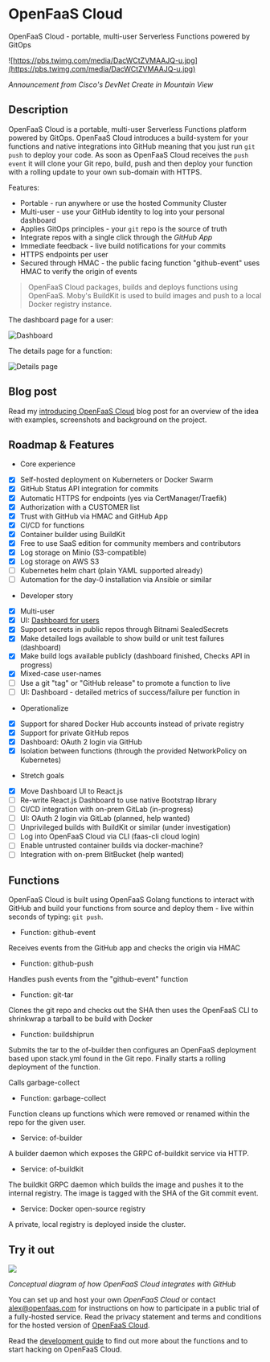 OpenFaaS Cloud
==============

OpenFaaS Cloud - portable, multi-user Serverless Functions powered by GitOps

![https://pbs.twimg.com/media/DacWCtZVMAAJQ-u.jpg](https://pbs.twimg.com/media/DacWCtZVMAAJQ-u.jpg)

*Announcement from Cisco's DevNet Create in Mountain View*

## Description

OpenFaaS Cloud is a portable, multi-user Serverless Functions platform powered by GitOps. OpenFaaS Cloud introduces a build-system for your functions and native integrations into GitHub meaning that you just run `git push` to deploy your code. As soon as OpenFaaS Cloud receives the `push event` it will clone your Git repo, build, push and then deploy your function with a rolling update to your own sub-domain with HTTPS.

Features:

* Portable - run anywhere or use the hosted Community Cluster
* Multi-user - use your GitHub identity to log into your personal dashboard
* Applies GitOps principles - your `git` repo is the source of truth
* Integrate repos with a single click  through the *GitHub App*
* Immediate feedback - live build notifications for your commits
* HTTPS endpoints per user
* Secured through HMAC - the public facing function "github-event" uses HMAC to verify the origin of events

> OpenFaaS Cloud packages, builds and deploys functions using OpenFaaS. Moby's BuildKit is used to build images and push to a local Docker registry instance.

The dashboard page for a user:

![Dashboard](https://user-images.githubusercontent.com/6358735/46193701-f56b6680-c2f6-11e8-8bf4-9256a8341960.png)

The details page for a function:

![Details page](https://user-images.githubusercontent.com/6358735/46193700-f56b6680-c2f6-11e8-9bec-40b61e42ce45.png)

## Blog post

Read my [introducing OpenFaaS Cloud](https://blog.alexellis.io/introducing-openfaas-cloud/) blog post for an overview of the idea with examples, screenshots and background on the project.

## Roadmap & Features

* Core experience

- [x] Self-hosted deployment on Kuberneters or Docker Swarm
- [x] GitHub Status API integration for commits
- [x] Automatic HTTPS for endpoints (yes via CertManager/Traefik)
- [x] Authorization with a CUSTOMER list
- [x] Trust with GitHub via HMAC and GitHub App
- [x] CI/CD for functions
- [x] Container builder using BuildKit
- [x] Free to use SaaS edition for community members and contributors
- [x] Log storage on Minio (S3-compatible)
- [x] Log storage on AWS S3
- [ ] Kubernetes helm chart (plain YAML supported already)
- [ ] Automation for the day-0 installation via Ansible or similar

* Developer story

- [x] Multi-user
- [x] UI: [Dashboard for users](./dashboard)
- [x] Support secrets in public repos through Bitnami SealedSecrets
- [x] Make detailed logs available to show build or unit test failures (dashboard)
- [x] Make build logs available publicly (dashboard finished, Checks API in progress)
- [x] Mixed-case user-names
- [ ] Use a git "tag" or "GitHub release" to promote a function to live
- [ ] UI: Dashboard - detailed metrics of success/failure per function in

* Operationalize

- [x] Support for shared Docker Hub accounts instead of private registry
- [x] Support for private GitHub repos
- [x] Dashboard: OAuth 2 login via GitHub
- [x] Isolation between functions (through the provided NetworkPolicy on Kubernetes)

* Stretch goals

- [x] Move Dashboard UI to React.js
- [ ] Re-write React.js Dashboard to use native Bootstrap library
- [ ] CI/CD integration with on-prem GitLab (in-progress)
- [ ] UI: OAuth 2 login via GitLab (planned, help wanted)
- [ ] Unprivileged builds with BuildKit or similar (under investigation)
- [ ] Log into OpenFaaS Cloud via CLI (faas-cli cloud login)
- [ ] Enable untrusted container builds via docker-machine?
- [ ] Integration with on-prem BitBucket (help wanted)

## Functions

OpenFaaS Cloud is built using OpenFaaS Golang functions to interact with GitHub and build your functions from source and deploy them - live within seconds of typing: `git push`.

* Function: github-event

Receives events from the GitHub app and checks the origin via HMAC

* Function: github-push

Handles push events from the "github-event" function

* Function: git-tar

Clones the git repo and checks out the SHA then uses the OpenFaaS CLI to shrinkwrap a tarball to be build with Docker

* Function: buildshiprun

Submits the tar to the of-builder then configures an OpenFaaS deployment based upon stack.yml found in the Git repo. Finally starts a rolling deployment of the function.

Calls garbage-collect

* Function: garbage-collect

Function cleans up functions which were removed or renamed within the repo for the given user.

* Service: of-builder

A builder daemon which exposes the GRPC of-buildkit service via HTTP.

* Service: of-buildkit

The buildkit GRPC daemon which builds the image and pushes it to the internal registry. The image is tagged with the SHA of the Git commit event.

* Service: Docker open-source registry

A private, local registry is deployed inside the cluster.

## Try it out

![](https://pbs.twimg.com/media/DZ7SX6gX4AA5dS7.jpg:large)

*Conceptual diagram of how OpenFaaS Cloud integrates with GitHub*

You can set up and host your own *OpenFaaS Cloud* or contact alex@openfaas.com for instructions on how to participate in a public trial of a fully-hosted service. Read the privacy statement and terms and conditions for the hosted version of [OpenFaaS Cloud](./PRIVACY.md).

Read the [development guide](docs/README.md) to find out more about the functions and to start hacking on OpenFaaS Cloud.
